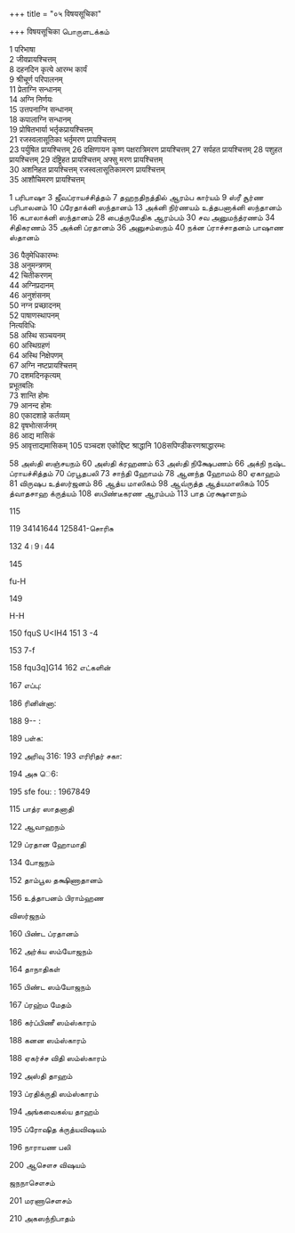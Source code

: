 +++
title = "०५ विषयसूचिका"

+++
विषयसूचिका பொருளடக்கம்

1 परिभाषा  
2 जीवप्रायश्चित्तम्  
8 दहनदिन कृत्ये आरम्भ कार्यं  
9 श्रीचूर्ण परिपालनम्  
11 प्रेताग्नि सन्धानम्  
14 अग्नि निर्णयः  
15 उत्तपनाग्नि सन्धानम्  
18 कपालाग्नि सन्धानम्  
19 प्रोषितभार्या भर्तृकप्रायश्चित्तम्  
21 रजस्वलासूतिका भर्तृमरण प्रायश्चित्तम्  
23 पर्युषित प्रायश्चित्तम्
26 दक्षिणायन कृष्ण पक्षरात्रिमरण प्रायश्चित्तम्
27 सर्पहत प्रायश्चित्तम्
28 पशुहत प्रायश्चित्तम्
29 दंष्ट्रिहत प्रायश्चित्तम् अफ्सु मरण प्रायश्चित्तम्  
30 अशनिहत प्रायश्चित्तम्
रजस्वलासूतिकामरण प्रायश्चित्तम्  
35 आशौचिमरण प्रायश्चित्तम्


1 பரிபாஷா
3 ஜீவப்ராயச்சித்தம்
7 தஹநதிநத்தில் ஆரம்ப கார்யம்
9 ஸ்ரீ சூர்ண பரிபாலனம்
10 ப்ரேதாக்னி ஸந்தானம் 
13 அக்னி நிர்ணயம் உத்தபனாக்னி ஸந்தானம் 
16 கபாலாக்னி ஸந்தானம் 
28 பைத்ருமேதிக ஆரம்பம் 
30 சவ அனுமந்த்ரணம்
34 சிதிகரணம்
35 அக்னி ப்ரதானம்
36 அனுசம்ஸநம்
40 நக்ன ப்ராச்சாதனம்
பாஷாண ஸ்தானம்


36 पैतृमेधिकारम्भः  
38 अनुमन्त्रणम्  
42 चितीकरणम्  
44 अग्निप्रदानम्  
46 अनुशंसनम्  
50 नग्न प्रच्छादनम्  
52 पाषाणस्थापनम्  
नित्यविधिः   
58 अस्थि सञ्चयनम्  
60 अस्थिग्रहणं  
64 अस्थि निक्षेपणम्  
67 अग्नि नष्टप्रायश्चित्तम्  
70 दशमदिनकृत्यम्  
प्रभूतबलिः  
73 शान्ति होमः  
79 आनन्द होमः  
80 एकादशाहे कर्तव्यम्  
82 वृषभोत्सर्जनम्  
86 आद्य मासिकं  
95 आवृत्ताद्यमासिकम् 
105 पञ्चदश एकोद्दिष्ट श्राद्धानि
108सपिण्डीकरणश्राद्धारम्भः

58 அஸ்தி ஸஞ்சயநம்
60 அஸ்தி க்ரஹணம்
63 அஸ்தி நிக்ஷேபணம்
66 அக்நி நஷ்ட ப்ராயச்சித்தம்
70 ப்ரபூதபலி
73 சாந்தி ஹோமம்
78 ஆனந்த ஹோமம்
80 ஏகாஹம் 
81 விருஷப உத்ஸர்ஜனம் 
86 ஆத்ய மாஸிகம் 
98 ஆவ்ருத்த ஆத்யமாஸிகம் 
105 த்வாதசாஹ க்ருத்யம்
108 ஸபிண்டீகரண ஆரம்பம் 
113 பாத ப்ரக்ஷாளநம்

115

119 34141644 125841-சொரிசு

132 4।9।44

145

fu-H

149

H-H

150 fquS U<IH4 151 3 -4

153 7-f

158 fqu3q]G14 162 எட்களின்

167 எப்பு:

186 ரினின்னா:

188 9-- :

189 பள்க:

192 அரிவு 316: 193 எரிரிதர் சகா:

194 அசு ெ6:

195 sfe fou: : 1967849

115 பாத்ர ஸாதனாதி

122 ஆவாஹநம்

129 ப்ரதான ஹோமாதி

134 போஜநம்

152 தாம்பூல தக்ஷிணாதானம்

156 உத்தாபனம் பிராம்ஹண

விஸர்ஜநம்

160 பிண்ட ப்ரதானம்

162 அர்க்ய ஸம்யோஜநம்

164 தாநாதிகள்

165 பிண்ட ஸம்யோஜநம்

167 ப்ரஹ்ம மேதம்

186 கர்ப்பிணீ ஸம்ஸ்காரம்

188 கனன ஸம்ஸ்காரம்

188 ஏகர்ச்ச விதி ஸம்ஸ்காரம்

192 அஸ்தி தாஹம்

193 ப்ரதிக்ருதி ஸம்ஸ்காரம்

194 அங்கவைகல்ய தாஹம்

195 ப்ரோஷித க்ருத்யவிஷயம்

196 நாராயண பலி

200 ஆசௌச விஷயம்

ஜநநாசௌசம்

201 மரணாசெளசம்

210 அகஸந்நிபாதம்
